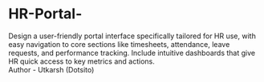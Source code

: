 # HR-Portal-
Design a user-friendly portal interface specifically tailored for HR use, with
easy navigation to core sections like timesheets, attendance, leave
requests, and performance tracking. Include intuitive dashboards that give
HR quick access to key metrics and actions.
<br>
Author - Utkarsh (Dotsito)